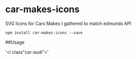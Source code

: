 # car-makes-icons
SVG Icons for Cars Makes I gathered to match edmunds API

`npm install car-makes-icons --save`

##Usage

'<i class"car-audi"></i>'
